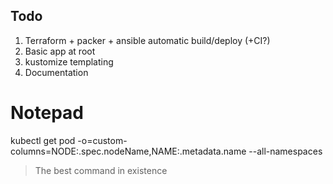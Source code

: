 ## Todo

1. Terraform + packer + ansible automatic build/deploy (+CI?)
1. Basic app at root
1. kustomize templating
1. Documentation


# Notepad

kubectl get pod -o=custom-columns=NODE:.spec.nodeName,NAME:.metadata.name --all-namespaces

> The best command in existence